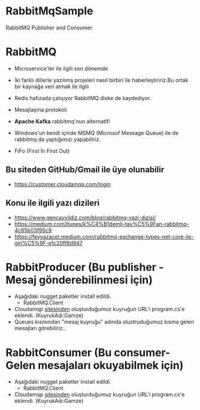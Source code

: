 # RabbitMqSample
RabbitMQ Publisher and Consumer

# RabbitMQ
- Microservice'ler ile ilgili son dönemde 
- İki farklı dillerle yazılımş projeleri nasıl birbiri ile haberleştiririz.Bu ortak bir kaynağa veri atmak ile ilgili
- Redis hafızada çalışıyor RabbitMQ diske de kaydediyor.
- Mesajlaşma protokoli
- **Apache Kafka** rabbitmq'nun alternatifi
- Windows'un kendi içinde MSMQ (Microsof Message Queue) ile de rabbitmq da yaptığımızı yapabiliriz.

- FiFo (First İn First Out)

## Bu siteden GitHub/Gmail ile üye olunabilir
- https://customer.cloudamqp.com/login 

## Konu ile ilgili yazı dizileri
- https://www.gencayyildiz.com/blog/rabbitmq-yazi-dizisi/
- https://medium.com/ltunes/k%C4%B1demli-tav%C5%9Fan-rabbitmq-4c65b03f95c9
- https://feyyazacet.medium.com/rabbitmq-exchange-types-net-core-ile-giri%C5%9F-e1c20ff8d947

# RabbitProducer   (Bu publisher - Mesaj gönderebilinmesi için)
- Aşağıdaki nugget paketler install edildi.
	- RabbitMQ.Client
- Cloudamqp [sitesinden](https://customer.cloudamqp.com/login ) oluşturduğumuz kuyruğun URL'i program.cs'e eklendi. (KuyrukAdı:Gamze)
- Queues kısmından "mesaj kuyruğu" adında olustruduğumuz kısma gelen mesajları görebiliriz..

# RabbitConsumer (Bu consumer- Gelen mesajaları okuyabilmek için)
- Aşağıdaki nugget paketler install edildi.
	- RabbitMQ.Client
- Cloudamqp [sitesinden](https://customer.cloudamqp.com/login ) oluşturduğumuz kuyruğun URL'i program.cs'e eklendi. (KuyrukAdı:Gamze)

